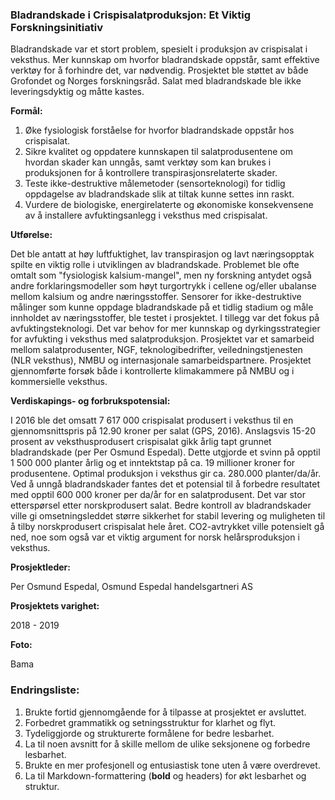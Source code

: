 ### Bladrandskade i Crispisalatproduksjon: Et Viktig Forskningsinitiativ

Bladrandskade var et stort problem, spesielt i produksjon av crispisalat i veksthus. Mer kunnskap om hvorfor bladrandskade oppstår, samt effektive verktøy for å forhindre det, var nødvendig. Prosjektet ble støttet av både Grofondet og Norges forskningsråd. Salat med bladrandskade ble ikke leveringsdyktig og måtte kastes.

**Formål:**

1. Øke fysiologisk forståelse for hvorfor bladrandskade oppstår hos crispisalat.
2. Sikre kvalitet og oppdatere kunnskapen til salatprodusentene om hvordan skader kan unngås, samt verktøy som kan brukes i produksjonen for å kontrollere transpirasjonsrelaterte skader.
3. Teste ikke-destruktive målemetoder (sensorteknologi) for tidlig oppdagelse av bladrandskade slik at tiltak kunne settes inn raskt.
4. Vurdere de biologiske, energirelaterte og økonomiske konsekvensene av å installere avfuktingsanlegg i veksthus med crispisalat.

**Utførelse:**

Det ble antatt at høy luftfuktighet, lav transpirasjon og lavt næringsopptak spilte en viktig rolle i utviklingen av bladrandskade. Problemet ble ofte omtalt som "fysiologisk kalsium-mangel", men ny forskning antydet også andre forklaringsmodeller som høyt turgortrykk i cellene og/eller ubalanse mellom kalsium og andre næringsstoffer. Sensorer for ikke-destruktive målinger som kunne oppdage bladrandskade på et tidlig stadium og måle innholdet av næringsstoffer, ble testet i prosjektet. I tillegg var det fokus på avfuktingsteknologi. Det var behov for mer kunnskap og dyrkingsstrategier for avfukting i veksthus med salatproduksjon. Prosjektet var et samarbeid mellom salatprodusenter, NGF, teknologibedrifter, veiledningstjenesten (NLR veksthus), NMBU og internasjonale samarbeidspartnere. Prosjektet gjennomførte forsøk både i kontrollerte klimakammere på NMBU og i kommersielle veksthus.

**Verdiskapings- og forbrukspotensial:**

I 2016 ble det omsatt 7 617 000 crispisalat produsert i veksthus til en gjennomsnittspris på 12.90 kroner per salat (GPS, 2016). Anslagsvis 15-20 prosent av veksthusprodusert crispisalat gikk årlig tapt grunnet bladrandskade (per Per Osmund Espedal). Dette utgjorde et svinn på opptil 1 500 000 planter årlig og et inntektstap på ca. 19 millioner kroner for produsentene. Optimal produksjon i veksthus gir ca. 280.000 planter/da/år. Ved å unngå bladrandskader fantes det et potensial til å forbedre resultatet med opptil 600 000 kroner per da/år for en salatprodusent. Det var stor etterspørsel etter norskprodusert salat. Bedre kontroll av bladrandskader ville gi omsetningsleddet større sikkerhet for stabil levering og muligheten til å tilby norskprodusert crispisalat hele året. CO2-avtrykket ville potensielt gå ned, noe som også var et viktig argument for norsk helårsproduksjon i veksthus.

**Prosjektleder:**

Per Osmund Espedal, Osmund Espedal handelsgartneri AS

**Prosjektets varighet:**

2018 - 2019

**Foto:**

Bama

### Endringsliste:
1. Brukte fortid gjennomgående for å tilpasse at prosjektet er avsluttet.
2. Forbedret grammatikk og setningsstruktur for klarhet og flyt.
3. Tydeliggjorde og strukturerte formålene for bedre lesbarhet.
4. La til noen avsnitt for å skille mellom de ulike seksjonene og forbedre lesbarhet.
5. Brukte en mer profesjonell og entusiastisk tone uten å være overdrevet.
6. La til Markdown-formattering (**bold** og headers) for økt lesbarhet og struktur.